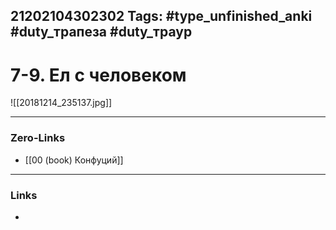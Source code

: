 21202104302302
Tags: #type_unfinished_anki #duty_трапеза #duty_траур
---
# 7-9. Ел с человеком

![[20181214_235137.jpg]]

---
### Zero-Links
- [[00 (book) Конфуций]]
---
### Links
-